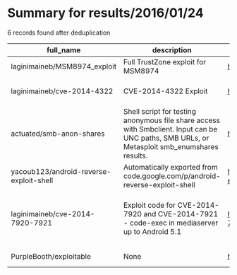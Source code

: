 
# Summary for results/2016/01/24
    
6 records found after deduplication

| full_name | description | html_url | matched_list | matched_count | pushed_at | size | stargazers_count | language | forks_count | vul_ids |
|-----------------------------------------|----------------------------------------------------------------------------------------------------------------------------------------------|------------------------------------------------------------|----------------------------------|-----------------|---------------------------|--------|--------------------|------------|---------------|------------------------------------|
| laginimaineb/MSM8974_exploit | Full TrustZone exploit for MSM8974 | https://github.com/laginimaineb/MSM8974_exploit | ['exploit'] | 1 | 2016-01-24 16:21:04+00:00 | 12 | 105 | Python | 51 | [] |
| laginimaineb/cve-2014-4322 | CVE-2014-4322 Exploit | https://github.com/laginimaineb/cve-2014-4322 | ['cve-2', 'exploit'] | 2 | 2016-01-24 16:19:47+00:00 | 21 | 20 | C | 20 | ['CVE-2014-4322'] |
| actuated/smb-anon-shares | Shell script for testing anonymous file share access with Smbclient. Input can be UNC paths, SMB URLs, or Metasploit smb_enumshares results. | https://github.com/actuated/smb-anon-shares | ['metasploit module OR payload'] | 1 | 2016-01-24 22:24:42+00:00 | 5 | 0 | Shell | 0 | [] |
| yacoub123/android-reverse-exploit-shell | Automatically exported from code.google.com/p/android-reverse-exploit-shell | https://github.com/yacoub123/android-reverse-exploit-shell | ['exploit'] | 1 | 2016-01-24 11:08:31+00:00 | 26 | 0 | C# | 0 | [] |
| laginimaineb/cve-2014-7920-7921 | Exploit code for CVE-2014-7920 and CVE-2014-7921 - code-exec in mediaserver up to Android 5.1 | https://github.com/laginimaineb/cve-2014-7920-7921 | ['cve-2', 'exploit'] | 2 | 2016-01-24 22:20:44+00:00 | 16 | 73 | C++ | 47 | ['CVE-2014-7920', 'CVE-2014-7921'] |
| PurpleBooth/exploitable | None | https://github.com/PurpleBooth/exploitable | ['exploit'] | 1 | 2016-01-24 20:59:16+00:00 | 16 | 0 | Go | 0 | [] |
